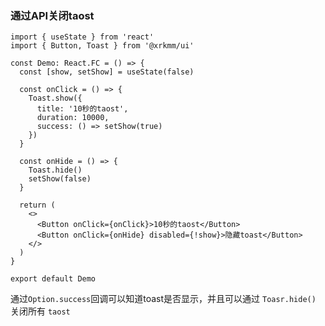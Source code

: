 ### 通过API关闭taost

```tsx
import { useState } from 'react'
import { Button, Toast } from '@xrkmm/ui'

const Demo: React.FC = () => {
  const [show, setShow] = useState(false)

  const onClick = () => {
    Toast.show({
      title: '10秒的taost',
      duration: 10000,
      success: () => setShow(true)
    })
  }

  const onHide = () => {
    Toast.hide()
    setShow(false)
  }

  return (
    <>
      <Button onClick={onClick}>10秒的taost</Button>
      <Button onClick={onHide} disabled={!show}>隐藏toast</Button>
    </>
  )
}

export default Demo
```
通过`Option.success`回调可以知道toast是否显示，并且可以通过 `Toasr.hide()` 关闭所有 `taost`
